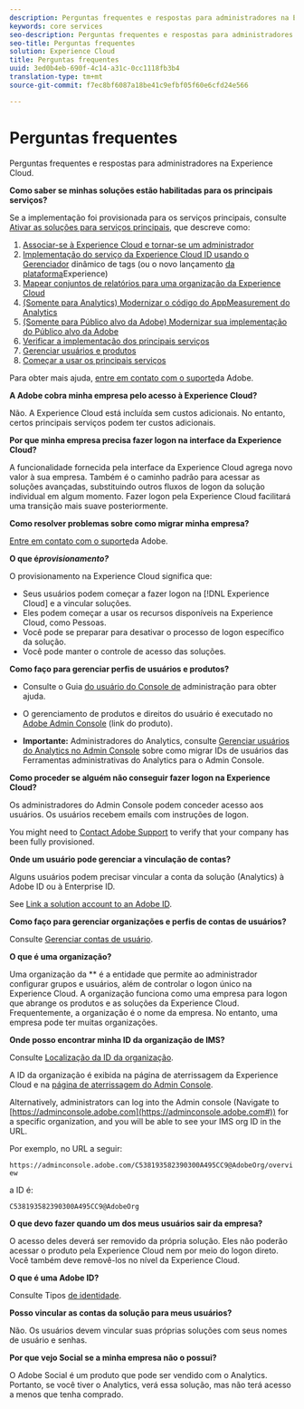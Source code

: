 ```yaml
---
description: Perguntas frequentes e respostas para administradores na Experience Cloud.
keywords: core services
seo-description: Perguntas frequentes e respostas para administradores na Experience Cloud.
seo-title: Perguntas frequentes
solution: Experience Cloud
title: Perguntas frequentes
uuid: 3ed0b4eb-690f-4c14-a31c-0cc1118fb3b4
translation-type: tm+mt
source-git-commit: f7ec8bf6087a18be41c9efbf05f60e6cfd24e566

---
```



# Perguntas frequentes

Perguntas frequentes e respostas para administradores na Experience Cloud.

**Como saber se minhas soluções estão habilitadas para os principais serviços?**

Se a implementação foi provisionada para os serviços principais, consulte [Ativar as soluções para serviços principais](../core-services/core-services.md#concept_07ED1D5C64234E77976E6D572E78FB9C), que descreve como:

1. [Associar-se à Experience Cloud e tornar-se um administrador](../core-services/core-services.md#section_2423F0BD3DF642658103310EE5EA6154)
1. [Implementação do serviço da Experience Cloud ID usando o Gerenciador](../core-services/core-services.md#section_3C9F6DF37C654D939625BB4D485E4354) dinâmico de tags (ou o novo lançamento [da plataforma](https://docs.adobe.com/content/help/en/launch/using/intro/get-started/quick-start.html)Experience)
1. [Mapear conjuntos de relatórios para uma organização da Experience Cloud](../core-services/core-services.md#concept_apg_zq2_rw)
1. [(Somente para Analytics) Modernizar o código do AppMeasurement do Analytics](../core-services/core-services.md#section_1798D9D0F05C47E29816AC4EEB9A0913)
1. [(Somente para Público alvo da Adobe) Modernizar sua implementação do Público alvo da Adobe](../core-services/core-services.md#section_C2F4493C7A36406DAE2266B429A4BD24)
1. [Verificar a implementação dos principais serviços](../core-services/core-services.md#section_E641782A0F4F44AF8C9C91216BE330D5)
1. [Gerenciar usuários e produtos](../core-services/core-services.md#section_B6E95F4E0E12483CB9DA99CBC0C5A4AF)
1. [Começar a usar os principais serviços](../core-services/core-services.md#section_960C06093623462E8EA247B3E97274A1)

Para obter mais ajuda, [entre em contato com o suporte](https://helpx.adobe.com/marketing-cloud/contact-support.html)da Adobe.

**A Adobe cobra minha empresa pelo acesso à Experience Cloud?**

Não. A Experience Cloud está incluída sem custos adicionais. No entanto, certos principais serviços podem ter custos adicionais.

**Por que minha empresa precisa fazer logon na interface da Experience Cloud?**

A funcionalidade fornecida pela interface da Experience Cloud agrega novo valor à sua empresa. Também é o caminho padrão para acessar as soluções avançadas, substituindo outros fluxos de logon da solução individual em algum momento. Fazer logon pela Experience Cloud facilitará uma transição mais suave posteriormente.

**Como resolver problemas sobre como migrar minha empresa?**

[Entre em contato com o suporte](https://helpx.adobe.com/marketing-cloud/contact-support.html)da Adobe.

**O que é&#x200B;_provisionamento?_**

O provisionamento na Experience Cloud significa que:

* Seus usuários podem começar a fazer logon na [!DNL Experience Cloud] e a vincular soluções.
* Eles podem começar a usar os recursos disponíveis na Experience Cloud, como Pessoas.
* Você pode se preparar para desativar o processo de logon específico da solução.
* Você pode manter o controle de acesso das soluções.

**Como faço para gerenciar perfis de usuários e produtos?**

* Consulte o Guia [do usuário do Console de](https://helpx.adobe.com/enterprise/administering/user-guide.html) administração para obter ajuda.

* O gerenciamento de produtos e direitos do usuário é executado no [Adobe Admin Console](https://adminconsole.adobe.com/enterprise) (link do produto).

* **Importante:** Administradores do Analytics, consulte [Gerenciar usuários do Analytics no Admin Console](https://docs.adobe.com/content/help/en/analytics/admin/user-product-management/user-management/migrate-users/c-migration-tool.html) sobre como migrar IDs de usuários das Ferramentas administrativas do Analytics para o Admin Console.

**Como proceder se alguém não conseguir fazer logon na Experience Cloud?**

Os administradores do Admin Console podem conceder acesso aos usuários. Os usuários recebem emails com instruções de logon.

You might need to [Contact Adobe Support](https://helpx.adobe.com/marketing-cloud/contact-support.html) to verify that your company has been fully provisioned.

**Onde um usuário pode gerenciar a vinculação de contas?**

Alguns usuários podem precisar vincular a conta da solução (Analytics) à Adobe ID ou à Enterprise ID.

See [Link a solution account to an Adobe ID](../admin-getting-started/organizations.md#task_FD389E78640848919E247AC5E95B8369).

**Como faço para gerenciar organizações e perfis de contas de usuários?**

Consulte [Gerenciar contas de usuário](../admin-getting-started/organizations.md#topic_C31CB834F109465A82ED57FF0563B3F1).

**O que é uma organização?**

Uma organização da ** é a entidade que permite ao administrador configurar grupos e usuários, além de controlar o logon único na Experience Cloud. A organização funciona como uma empresa para logon que abrange os produtos e as soluções da Experience Cloud. Frequentemente, a organização é o nome da empresa. No entanto, uma empresa pode ter muitas organizações.

**Onde posso encontrar minha ID da organização de IMS?**

Consulte [Localização da ID da organização](organizations.md).

A ID da organização é exibida na página de aterrissagem da Experience Cloud e na [página de aterrissagem do Admin Console](https://adminconsole.adobe.com).

Alternatively, administrators can log into the Admin console (Navigate to [https://adminconsole.adobe.com](https://adminconsole.adobe.com#)) for a specific organization, and you will be able to see your IMS org ID in the URL.

Por exemplo, no URL a seguir:

`https://adminconsole.adobe.com/C538193582390300A495CC9@AdobeOrg/overview`

a ID é:

`C538193582390300A495CC9@AdobeOrg`

**O que devo fazer quando um dos meus usuários sair da empresa?**

O acesso deles deverá ser removido da própria solução. Eles não poderão acessar o produto pela Experience Cloud nem por meio do logon direto. Você também deve removê-los no nível da Experience Cloud.

**O que é uma Adobe ID?**

Consulte Tipos [de identidade](https://helpx.adobe.com/enterprise/help/identity.html).

**Posso vincular as contas da solução para meus usuários?**

Não. Os usuários devem vincular suas próprias soluções com seus nomes de usuário e senhas.

**Por que vejo Social se a minha empresa não o possui?**

O Adobe Social é um produto que pode ser vendido com o Analytics. Portanto, se você tiver o Analytics, verá essa solução, mas não terá acesso a menos que tenha comprado.